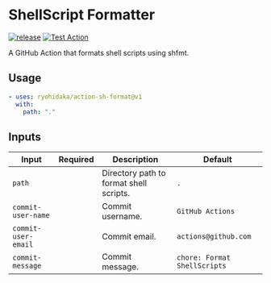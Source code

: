 # ShellScript Formatter

[![release](https://badgen.net/github/release/ryohidaka/action-sh-format)](https://github.com/ryohidaka/action-sh-format/releases/)
[![Test Action](https://github.com/ryohidaka/action-sh-format/actions/workflows/test.yml/badge.svg)](https://github.com/ryohidaka/action-sh-format/actions/workflows/test.yml)

A GitHub Action that formats shell scripts using shfmt.

## Usage

```yml
- uses: ryohidaka/action-sh-format@v1
  with:
    path: "."
```

## Inputs

| Input               | Required | Description                             | Default                      |
| ------------------- | -------- | --------------------------------------- | ---------------------------- |
| `path`              |          | Directory path to format shell scripts. | `.`                          |
| `commit-user-name`  |          | Commit username.                        | `GitHub Actions`             |
| `commit-user-email` |          | Commit email.                           | `actions@github.com`         |
| `commit-message`    |          | Commit message.                         | `chore: Format ShellScripts` |
